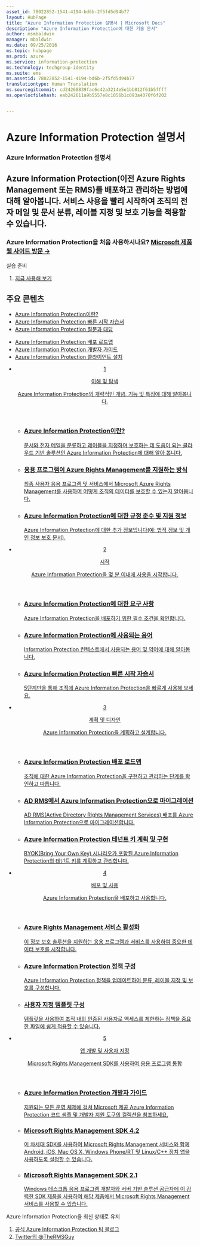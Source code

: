 ```yaml
---
asset_id: 78022852-1541-4194-bd6b-2f5fd5d94b77
layout: HubPage
title: "Azure Information Protection 설명서 | Microsoft Docs"
description: "Azure Information Protection에 대한 기술 문서"
author: msmbaldwin
manager: mbaldwin
ms.date: 09/25/2016
ms.topic: hubpage
ms.prod: azure
ms.service: information-protection
ms.technology: techgroup-identity
ms.suite: ems
ms.assetid: 78022852-1541-4194-bd6b-2f5fd5d94b77
translationtype: Human Translation
ms.sourcegitcommit: cd24268839fac6c42a3214e5e1bb012f61b5ffff
ms.openlocfilehash: eab242611a9b5557e8c1056b1c093a4070f6f202


---
```

# Azure Information Protection 설명서
<article id="main">
    <section id="hero-content">
      <h1>Azure Information Protection 설명서</h1>
      <h2>Azure Information Protection(이전 Azure Rights Management 또는 RMS)를 배포하고 관리하는 방법에 대해 알아봅니다. 서비스 사용을 빨리 시작하여 조직의 전자 메일 및 문서 분류, 레이블 지정 및 보호 기능을 적용할 수 있습니다.</h2>
      <h3>Azure Information Protection을 처음 사용하시나요? <a href="https://www.microsoft.com/en-us/cloud-platform/azure-information-protection" target="_blank">Microsoft 제품 웹 사이트 방문 &rarr;</a></h3>
    </section>
    <aside class="alert section-border">
        <p>실습 준비</p>
        <ol class="action-list">
            <li><a href="https://portal.office.com/Signup?&OfferId=A43415D3-404C-4df3-B31B-AAD28118A778&dl=INFORMATIONPROTECTION&ali=1#0" target="_blank" class="button-bordered button-translucent">지금 사용해 보기</a></li>
        </ol>
    </aside>
    <section id="featured" class="container">
      <h2 class="section-heading"><span class="icon icon-warning"></span> 주요 콘텐츠</h2>
      <div class="features row">
        <ul class="column column-half">
          <li><a href="./understand-explore/what-is-information-protection.md">Azure Information Protection이란?</a></li>
          <li><a href="./get-started/infoprotect-quick-start-tutorial.md">Azure Information Protection 빠른 시작 자습서</a></li>
          <li><a href="./get-started/faqs.md">Azure Information Protection 질문과 대답</a></li>
        </ul>
        <ul class="column column-half">
          <li><a href="./plan-design/deployment-roadmap.md">Azure Information Protection 배포 로드맵</a></li>
          <li><a href="./develop/developers-guide.md">Azure Information Protection 개발자 가이드</a></li>
          <li><a href="./rms-client/info-protect-client.md">Azure Information Protection 클라이언트 설치</a></li>
        </ul>
      </div>
    </section>
    <div id="journeys">
      <section class="container">
        <ul class="journeys-list">
          <li class="journey-step">
            <header class="journey-step-header row">
              <a href="./understand-explore/azure-rights-management.md">
                <div class="title column-third">
                  <span class="step-number">1</span>
                  <p>이해 및 탐색</p>
                </div>
                <p class="description column-two-thirds">Azure Information Protection의 개략적인 개념, 기능 및 특징에 대해 알아봅니다.</p>
              </a>
            </header>
            <section class="journey-step-elements content">
              <ul class="row">
                <li class="column-third">
                  <a href="./understand-explore/what-is-information-protection.md">
                    <h3>Azure Information Protection이란?</h3>
                    <p>문서와 전자 메일을 분류하고 레이블을 지정하며 보호하는 데 도움이 되는 클라우드 기반 솔루션인 Azure Information Protection에 대해 알아 봅니다.</p>
                  </a>
                </li>
                <li class="column-third">
                  <a href="./understand-explore/applications-support.md">
                    <h3>응용 프로그램이 Azure Rights Management를 지원하는 방식</h3>
                    <p>최종 사용자 응용 프로그램 및 서비스에서 Microsoft Azure Rights Management를 사용하여 어떻게 조직의 데이터를 보호할 수 있는지 알아봅니다.</p>
                  </a>
                </li>
                <li class="column-third">
                  <a href="./understand-explore/compliance.md">
                    <h3>Azure Information Protection에 대한 규정 준수 및 지원 정보</h3>
                    <p>Azure Information Protection에 대한 추가 정보입니다(예: 법적 정보 및 개인 정보 보호 문서).</p>
                  </a>
                </li>
              </ul>
            </section>
          </li>
          <li class="journey-step">
            <header class="journey-step-header row">
              <a href="./get-started/requirements-azure-rms.md">
                <div class="title column-third">
                  <span class="step-number">2</span>
                  <p>시작</p>
                </div>
                <p class="description column-two-thirds">Azure Information Protection을 몇 분 이내에 사용을 시작합니다.</p>
              </a>
            </header>
            <section class="journey-step-elements content">
              <ul class="row">
                <li class="column-third">
                  <a href="./get-started/requirements-azure-rms.md">
                    <h3>Azure Information Protection에 대한 요구 사항</h3>
                    <p>Azure Information Protection을 배포하기 위한 필수 조건을 확인합니다.</p>
                  </a>
                </li>
                <li class="column-third">
                  <a href="./get-started/terminology.md">
                    <h3>Azure Information Protection에 사용되는 용어</h3>
                    <p>Information Protection 컨텍스트에서 사용되는 용어 및 약어에 대해 알아봅니다.</p>
                  </a>
                </li>
                <li class="column-third">
                  <a href="./get-started/quick-start-tutorial.md">
                    <h3>Azure Information Protection 빠른 시작 자습서</h3>
                    <p>5단계만을 통해 조직에 Azure Information Protection을 빠르게 사용해 보세요.</p>
                  </a>
                </li>
              </ul>
            </section>
          </li>
          <li class="journey-step">
            <header class="journey-step-header row">
              <a href="./plan-design/deployment-roadmap.md">
                <div class="title column-third">
                  <span class="step-number"> 3</span>
                  <p>계획 및 디자인</p>
                </div>
                <p class="description column-two-thirds">Azure Information Protection을 계획하고 설계합니다.</p>
              </a>
            </header>
            <section class="journey-step-elements content">
              <ul class="row">
                <li class="column-third">
                  <a href="./plan-design/deployment-roadmap.md">
                    <h3>Azure Information Protection 배포 로드맵</h3>
                    <p>조직에 대한 Azure Information Protection을 구현하고 관리하는 단계를 확인하고 따릅니다.</p>
                  </a>
                </li>
                <li class="column-third">
                  <a href="./plan-design/migrate-from-ad-rms-to-azure-rms.md">
                    <h3>AD RMS에서 Azure Information Protection으로 마이그레이션</h3>
                    <p>AD RMS(Active Directory Rights Management Services) 배포를 Azure Information Protection으로 마이그레이션합니다.</p>
                  </a>
                </li>
                <li class="column-third">
                  <a href="./plan-design/plan-implement-tenant-key.md">
                    <h3>Azure Information Protection 테넌트 키 계획 및 구현</h3>
                    <p>BYOK(Bring Your Own Key) 시나리오가 포함된 Azure Information Protection의 테넌트 키를 계획하고 관리합니다.</p>
                  </a>
                </li>
              </ul>
            </section>
          </li>
          <li class="journey-step">
            <header class="journey-step-header row">
              <a href="./deploy-use/activate-service.md">
                <div class="title column-third">
                  <span class="step-number"> 4</span>
                  <p>배포 및 사용</p>
                </div>
                <p class="description column-two-thirds">Azure Information Protection을 배포하고 사용합니다.</p>
              </a>
            </header>
            <section class="journey-step-elements content">
              <ul class="row">
                 <li class="column-third">
                 <a href="./deploy-use/activate-service.md">
                    <h3>Azure Rights Management 서비스 활성화</h3>
                    <p>이 정보 보호 솔루션을 지원하는 응용 프로그램과 서비스를 사용하여 중요한 데이터 보호를 시작합니다.</p>
                  </a>
                </li>
                <li class="column-third">
                  <a href="./deploy-use/configure-applications.md">
                    <h3>Azure Information Protection 정책 구성</h3>
                    <p>Azure Information Protection 정책을 업데이트하여 분류, 레이블 지정 및 보호를 구성합니다.</p>
                </li>
                <li class="column-third">
                  <a href="./deploy-use/configure-custom-templates.md">
                    <h3>사용자 지정 템플릿 구성</h3>
                    <p>템플릿을 사용하여 조직 내의 인증된 사용자로 액세스를 제한하는 정책을 중요한 파일에 쉽게 적용할 수 있습니다.</p>
                 </a>
                 </a>
                </li>
              </ul>
            </section>
          </li>
          <li class="journey-step">
            <header class="journey-step-header row">
              <a href="./develop/developers-guide.md">
                <div class="title column-third">
                  <span class="step-number"> 5</span>
                  <p>앱 개발 및 사용자 지정</p>
                </div>
                <p class="description column-two-thirds">Microsoft Rights Management SDK를 사용하여 응용 프로그램 통합</p>
              </a>
            </header>
            <section class="journey-step-elements content">
              <ul class="row">
                <li class="column-third">
                  <a href="./develop/developers-guide.md">
                    <h3>Azure Information Protection 개발자 가이드</h3>
                    <p>지원되는 모든 운영 체제에 걸쳐 Microsoft 제공 Azure Information Protection 코드 샘플 및 개발자 지원 도구의 컬렉션을 참조하세요.</p>
                  </a>
                </li>
                <li class="column-third">
                  <a href="./develop/active-directory-rights-management-services-multi-platform-thin-client-sdk-portal.md">
                    <h3>Microsoft Rights Management SDK 4.2</h3>
                    <p>이 차세대 SDK를 사용하여 Microsoft Rights Management 서비스와 함께 Android, iOS, Mac OS X, Windows Phone/RT 및 Linux/C++ 장치 앱을 사용하도록 설정할 수 있습니다.</p>
                  </a>
                </li>
                <li class="column-third">
                  <a href="./develop/microsoft-information-protection-and-control-client-portal.md">
                    <h3>Microsoft Rights Management SDK 2.1</h3>
                    <p>Windows 데스크톱 응용 프로그램 개발자와 서버 기반 솔루션 공급자에 이 강력한 SDK 제품을 사용하여 해당 제품에서 Microsoft Rights Management 서비스를 사용할 수 있습니다.</p>
                  </a>
                </li>
              </ul>
            </section>
         </ul>
      </section>
    </div>
    <aside class="alert alert-social">
      <p>Azure Information Protection을 최신 상태로 유지 <ol class="action-list">
        <li><a href="http://blogs.technet.com/b/rms/" target="_blank" class="button-bordered button-translucent">공식 Azure Information Protection 팀 블로그</a></li>
        <li><a href="https://twitter.com/TheRMSGuy" target="_blank" class="button-bordered button-translucent">Twitter의 @TheRMSGuy</a></li>
      </ol>
    </aside>
</article>



<!--HONumber=Oct16_HO1-->


